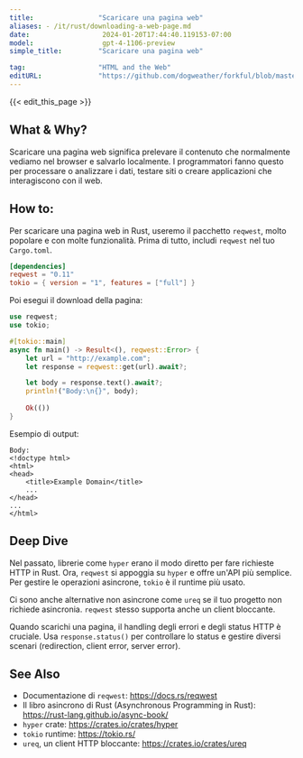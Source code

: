```yaml
---
title:                "Scaricare una pagina web"
aliases: - /it/rust/downloading-a-web-page.md
date:                  2024-01-20T17:44:40.119153-07:00
model:                 gpt-4-1106-preview
simple_title:         "Scaricare una pagina web"

tag:                  "HTML and the Web"
editURL:              "https://github.com/dogweather/forkful/blob/master/content/it/rust/downloading-a-web-page.md"
---
```


{{< edit_this_page >}}

## What & Why?
Scaricare una pagina web significa prelevare il contenuto che normalmente vediamo nel browser e salvarlo localmente. I programmatori fanno questo per processare o analizzare i dati, testare siti o creare applicazioni che interagiscono con il web.

## How to:
Per scaricare una pagina web in Rust, useremo il pacchetto `reqwest`, molto popolare e con molte funzionalità. Prima di tutto, includi `reqwest` nel tuo `Cargo.toml`.

```toml
[dependencies]
reqwest = "0.11"
tokio = { version = "1", features = ["full"] }
```

Poi esegui il download della pagina:

```rust
use reqwest;
use tokio;

#[tokio::main]
async fn main() -> Result<(), reqwest::Error> {
    let url = "http://example.com";
    let response = reqwest::get(url).await?;

    let body = response.text().await?;
    println!("Body:\n{}", body);
    
    Ok(())
}
```

Esempio di output:

```plaintext
Body:
<!doctype html>
<html>
<head>
    <title>Example Domain</title>
    ...
</head>
...
</html>
```

## Deep Dive
Nel passato, librerie come `hyper` erano il modo diretto per fare richieste HTTP in Rust. Ora, `reqwest` si appoggia su `hyper` e offre un'API più semplice. Per gestire le operazioni asincrone, `tokio` è il runtime più usato.

Ci sono anche alternative non asincrone come `ureq` se il tuo progetto non richiede asincronia. `reqwest` stesso supporta anche un client bloccante.

Quando scarichi una pagina, il handling degli errori e degli status HTTP è cruciale. Usa `response.status()` per controllare lo status e gestire diversi scenari (redirection, client error, server error).

## See Also
- Documentazione di `reqwest`: https://docs.rs/reqwest
- Il libro asincrono di Rust (Asynchronous Programming in Rust): https://rust-lang.github.io/async-book/
- `hyper` crate: https://crates.io/crates/hyper
- `tokio` runtime: https://tokio.rs/
- `ureq`, un client HTTP bloccante: https://crates.io/crates/ureq
